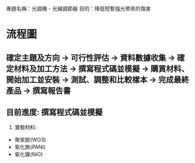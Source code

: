 專題名稱：光調機 - 光線調節器
目的：降低短暫強光帶來的傷害




# 流程圖
## 確定主題及方向 -> 可行性評估 -> 資料數據收集 -> 確定材料及加工方法 -> 撰寫程式碼並模擬 -> 購買材料、開始加工並安裝 -> 測試、調整和比較樣本 -> 完成最終產品 -> 撰寫報告書
## 目前進度: 撰寫程式碼並模擬

1. 實驗材料:
  - 聚笨胺(WO3)
  - 氧化鎢(PANI)
  - 氧化鎳(NiO)
